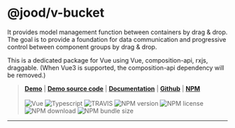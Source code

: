 # @jood/v-bucket

It provides model management function between containers by drag & drop. \
The goal is to provide a foundation for data communication and progressive control between component groups by drag & drop.

This is a dedicated package for Vue using Vue, composition-api, rxjs, draggable.
(When Vue3 is supported, the composition-api dependency will be removed.)

> __[Demo](https://molgga.github.io/jood-v-bucket)__
| __[Demo source code](https://github.com/molgga/jood-v-bucket/tree/master/packages/dev/src/components/example)__
| __[Documentation](https://molgga.github.io/jood-v-bucket/documents)__
| __[Github](https://github.com/molgga/jood-v-bucket)__
| __[NPM](https://www.npmjs.com/package/@jood/v-bucket)__
\
\
![Vue](https://img.shields.io/static/v1.svg?label=&style=flat-square&logoColor=white&color=4fc08d&logo=vue.js&message=Vue)
![Typescript](https://img.shields.io/static/v1.svg?label=&style=flat-square&logoColor=white&color=3178c6&logo=typescript&message=Typescript)
![TRAVIS](https://travis-ci.org/molgga/jood-v-bucket.svg?branch=master)
![NPM version](https://img.shields.io/npm/v/@jood/v-bucket.svg)
![NPM license](https://img.shields.io/npm/l/@jood/v-bucket)
![NPM download](https://img.shields.io/npm/dt/@jood/v-bucket)
![NPM bundle size](https://img.shields.io/bundlephobia/min/@jood/v-bucket)

***